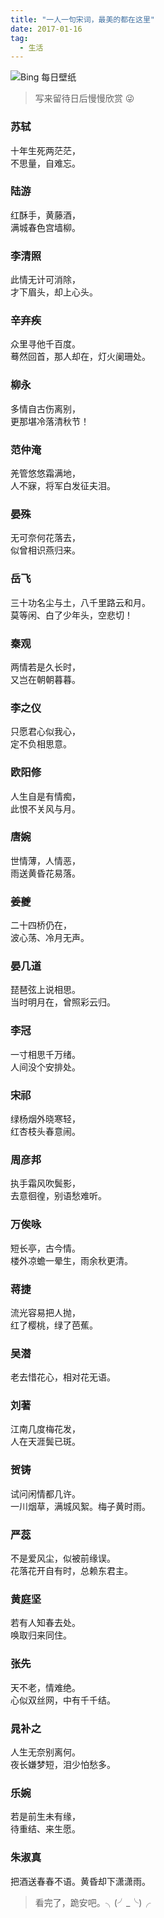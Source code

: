 ```yaml
---
title: "一人一句宋词，最美的都在这里"
date: 2017-01-16
tag:
  - 生活
---
```


![Bing 每日壁纸](https://file.mo7.cc/api/public/bz?idx=1)

> 写来留待日后慢慢欣赏 😜

### 苏轼

十年生死两茫茫，  
不思量，自难忘。

### 陆游

红酥手，黄藤酒，  
满城春色宫墙柳。

### 李清照

此情无计可消除，  
才下眉头，却上心头。

### 辛弃疾

众里寻他千百度。  
蓦然回首，那人却在，灯火阑珊处。

### 柳永

多情自古伤离别，  
更那堪冷落清秋节！

### 范仲淹

羌管悠悠霜满地，  
人不寐，将军白发征夫泪。

### 晏殊

无可奈何花落去，  
似曾相识燕归来。

### 岳飞

三十功名尘与土，八千里路云和月。  
莫等闲、白了少年头，空悲切！

### 秦观

两情若是久长时，  
又岂在朝朝暮暮。

### 李之仪

只愿君心似我心，  
定不负相思意。

### 欧阳修

人生自是有情痴，  
此恨不关风与月。

### 唐婉

世情薄，人情恶，  
雨送黄昏花易落。

### 姜夔

二十四桥仍在，  
波心荡、冷月无声。

### 晏几道

琵琶弦上说相思。  
当时明月在，曾照彩云归。

### 李冠

一寸相思千万绪。  
人间没个安排处。

### 宋祁

绿杨烟外晓寒轻，  
红杏枝头春意闹。

### 周彦邦

执手霜风吹鬓影，  
去意徊徨，别语愁难听。

### 万俟咏

短长亭，古今情。  
楼外凉蟾一晕生，雨余秋更清。

### 蒋捷

流光容易把人抛，  
红了樱桃，绿了芭蕉。

### 吴潜

老去惜花心，相对花无语。

### 刘著

江南几度梅花发，  
人在天涯鬓已斑。

### 贺铸

试问闲情都几许。  
一川烟草，满城风絮。梅子黄时雨。

### 严蕊

不是爱风尘，似被前缘误。  
花落花开自有时，总赖东君主。

### 黄庭坚

若有人知春去处。  
唤取归来同住。

### 张先

天不老，情难绝。  
心似双丝网，中有千千结。

### 晁补之

人生无奈别离何。  
夜长嫌梦短，泪少怕愁多。

### 乐婉

若是前生未有缘，  
待重结、来生愿。

### 朱淑真

把酒送春春不语。黄昏却下潇潇雨。

> 看完了，跪安吧。╮(╯_╰)╭
